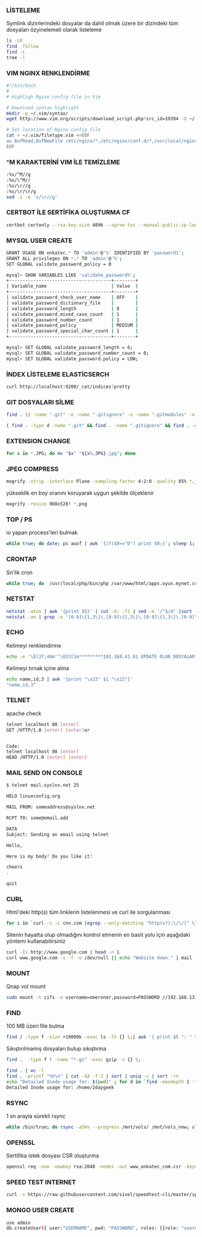 
###  LİSTELEME
Symlink dizinlerindeki dosyalar da dahil olmak üzere bir dizindeki tüm dosyaları özyinelemeli olarak listeleme
```sh
ls -LR
find -follow
find -L
tree -l
```

###  VIM NGINX RENKLENDİRME
```sh
#!/bin/bash
#
# Highligh Nginx config file in Vim

# Download syntax highlight
mkdir -p ~/.vim/syntax/
wget http://www.vim.org/scripts/download_script.php?src_id=19394 -O ~/.vim/syntax/nginx.vim

# Set location of Nginx config file
cat > ~/.vim/filetype.vim <<EOF
au BufRead,BufNewFile /etc/nginx/*,/etc/nginx/conf.d/*,/usr/local/nginx/conf/* if &ft == '' | setfiletype nginx | endif
EOF
```

###  ^M KARAKTERİNİ VIM İLE TEMİZLEME
```sh
:%s/^M//g
:%s/\^M//
:%s/\r//g 
:%s/\r/\r/g
sed -i -e 's/\r//g'
```

### CERTBOT İLE SERTİFİKA OLUŞTURMA CF
```sh
certbot certonly --rsa-key-size 4096 --agree-tos --manual-public-ip-logging-ok --email="oner@onkatec.com" --server=https://acme-v02.api.letsencrypt.org/directory --dns-cloudflare --dns-cloudflare-credentials=/etc/letsencrypt/cloudflare2.ini --domain="*.DOMAİN.com"  --domain="DOMAİN.com"
```

### MYSQL USER CREATE
```sh
GRANT USAGE ON onkatec.* TO 'admin'@'%' IDENTIFIED BY 'password1';
GRANT ALL privileges ON *.* TO 'admin'@'%';
SET GLOBAL validate_password_policy = 0
```
```sh
mysql> SHOW VARIABLES LIKE 'validate_password%';
+--------------------------------------+--------+
| Variable_name                        | Value  |
+--------------------------------------+--------+
| validate_password_check_user_name    | OFF    |
| validate_password_dictionary_file    |        |
| validate_password_length             | 8      |
| validate_password_mixed_case_count   | 1      |
| validate_password_number_count       | 1      |
| validate_password_policy             | MEDIUM |
| validate_password_special_char_count | 1      |
+--------------------------------------+--------+

mysql> SET GLOBAL validate_password_length = 6;
mysql> SET GLOBAL validate_password_number_count = 0;
mysql> SET GLOBAL validate_password.policy = LOW;

```

### İNDEX LİSTELEME ELASTİCSERCH
```sh
curl http://localhost:9200/_cat/indices?pretty
```

### GIT DOSYALARI SİLME
```sh
find . \( -name ".git" -o -name ".gitignore" -o -name ".gitmodules" -o -name ".gitattributes" \) -exec rm -rf -- {} +
```
```sh
( find . -type d -name ".git" && find . -name ".gitignore" && find . -name ".gitmodules" ) | xargs rm -rf
```

### EXTENSION CHANGE
```sh
for x in *.JPG; do mv "$x" "${x%.JPG}.jpg"; done
```

### JPEG COMPRESS
```sh
mogrify -strip -interlace Plane -sampling-factor 4:2:0 -quality 85% *.jpg
```
yükseklik en boy oranını koruyarak uygun şekilde ölçeklenir
```sh
mogrify -resize 960x528! *.png
```

### TOP / PS
io yapan process'leri bulmak
```sh
while true; do date; ps auxf | awk '{if($8=="D") print $0;}'; sleep 1; done
```

### CRONTAP
Sn'lik cron
```sh
while true; do  /usr/local/php/bin/php /var/www/html/apps.oyun.mynet.com/batch/riffi.php ; sleep 4 ; done
```


### NETSTAT
```sh
netstat -atun | awk '{print $5}' | cut -d: -f1 | sed -e '/^$/d' |sort | uniq -c | sort -n
netstat -an | grep -o '[0-9]\{1,3\}\.[0-9]\{1,3\}\.[0-9]\{1,3\}\.[0-9]\{1,3\}' | sort | uniq -c
```

### ECHO
Kelimeyi renklendirme
```sh
echo -e '\E[37;44m'"\033[1m*********192.168.41.81 UPDATE OLAN DOSYALAR************\033[0m"
```

Kelimeyi tırnak içine alma
```sh
echo name,id,3 | awk '{print "\x22" $1 "\x22"}'
"name,id,3”
```


### TELNET
apache check
```sh
telnet localhost 80 [enter]
GET /HTTP/1.0 [enter] [enter]or


Code:
telnet localhost 80 [enter]
HEAD /HTTP/1.0 [enter] [enter]
```

### MAIL SEND ON CONSOLE 
```sh
$ telnet mail.syslnx.net 25
```
```sh
HELO linuxconfig.org
```
```sh
MAIL FROM: someaddress@syslnx.net
```
```sh
RCPT TO: some@email.add
```

```sh
DATA
Subject: Sending an email using telnet

Hello,

Here is my body? Do you like it?

cheers
.
```
```sh
quit
```

### CURL
Html'deki http(s) tüm linklerin listelenmesi ve curl ile sorgulanması
```sh
for i in `curl -s -L cnn.com |egrep --only-matching "http(s?):\/\/[^ \"\(\)\<\>]*" | uniq` ; do curl -s -I $i 2>/dev/null |head -n 1 | cut -d$' ' -f2; done
```
Sitenin hayatta olup olmadığını kontrol etmenin en basit yolu için aşağıdaki yöntemi kullanabilirsiniz
```sh
curl -Is http://www.google.com | head -n 1
curl www.google.com -s -f -o /dev/null || echo "Website down." | mail -s "Website is down" admin@omeroner.com 

```




### MOUNT
Qnap vol mount
```sh
sudo mount -t cifs -o username=omeroner,password=PASSWORD //192.168.131.22/omeroner /mmt/vol_omeroner
```

### FIND
100 MB üzeri file bulma
```sh
find / -type f -size +10000k -exec ls -lh {} \;| awk '{ print $5 ": " $9 }'
```

Sıkıştırılmamış dosyaları bulup sıkıştırma
```sh
find .  -type f ! -name "*.gz" -exec gzip -v {} \;
```

```sh
find . | wc -l
find . -printf "%h\n" | cut -d/ -f-2 | sort | uniq -c | sort -rn
echo "Detailed Inode usage for: $(pwd)" ; for d in `find -maxdepth 1 -type d |cut -d\/ -f2 |grep -xv . |sort`; do c=$(find $d |wc -l) ; printf "$c\t\t- $d\n" ; done ; printf "Total: \t\t$(find $(pwd) | wc -l)\n"
Detailed Inode usage for: /home/2daygeek
```

### RSYNC
1 sn arayla sürekli rsync
```sh
while /bin/true; do rsync -aSHv --progress /mnt/vols/ /mnt/vols_new; sleep 1; done
```

### OPENSSL
Sertifika istek dosyası CSR oluşturma
```sh
openssl req -new -newkey rsa:2048 -nodes -out www_onkatec_com.csr -keyout www_onkatec_com.key -subj "/C=TR/ST=Atasehir/L=Istanbul/O=Onkatec/OU=E-Ticaret/CN=www.onkatec.com"
```
### SPEED TEST INTERNET
```sh
curl -s https://raw.githubusercontent.com/sivel/speedtest-cli/master/speedtest.py | python -
```

### MONGO USER CREATE
```sh
use admin
db.createUser({ user:"USERNAME", pwd: "PASSWORD", roles: [{role: "userAdminAnyDatabase", db: "admin"}] })
```
